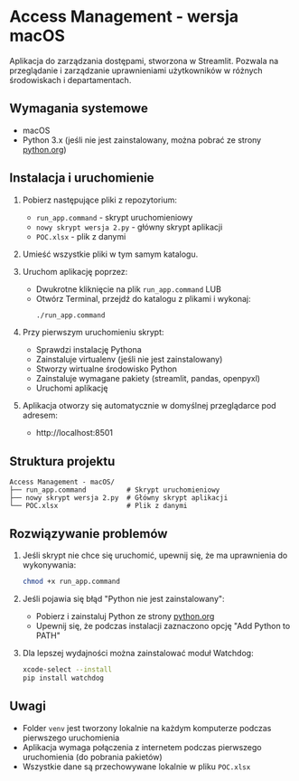 # Access Management - wersja macOS

Aplikacja do zarządzania dostępami, stworzona w Streamlit. Pozwala na przeglądanie i zarządzanie uprawnieniami użytkowników w różnych środowiskach i departamentach.

## Wymagania systemowe

- macOS
- Python 3.x (jeśli nie jest zainstalowany, można pobrać ze strony [python.org](https://www.python.org/downloads/))

## Instalacja i uruchomienie

1. Pobierz następujące pliki z repozytorium:
   - `run_app.command` - skrypt uruchomieniowy
   - `nowy skrypt wersja 2.py` - główny skrypt aplikacji
   - `POC.xlsx` - plik z danymi

2. Umieść wszystkie pliki w tym samym katalogu.

3. Uruchom aplikację poprzez:
   - Dwukrotne kliknięcie na plik `run_app.command`
   LUB
   - Otwórz Terminal, przejdź do katalogu z plikami i wykonaj:
     ```bash
     ./run_app.command
     ```

4. Przy pierwszym uruchomieniu skrypt:
   - Sprawdzi instalację Pythona
   - Zainstaluje virtualenv (jeśli nie jest zainstalowany)
   - Stworzy wirtualne środowisko Python
   - Zainstaluje wymagane pakiety (streamlit, pandas, openpyxl)
   - Uruchomi aplikację

5. Aplikacja otworzy się automatycznie w domyślnej przeglądarce pod adresem:
   - http://localhost:8501

## Struktura projektu

```
Access Management - macOS/
├── run_app.command          # Skrypt uruchomieniowy
├── nowy skrypt wersja 2.py  # Główny skrypt aplikacji
└── POC.xlsx                 # Plik z danymi
```

## Rozwiązywanie problemów

1. Jeśli skrypt nie chce się uruchomić, upewnij się, że ma uprawnienia do wykonywania:
   ```bash
   chmod +x run_app.command
   ```

2. Jeśli pojawia się błąd "Python nie jest zainstalowany":
   - Pobierz i zainstaluj Python ze strony [python.org](https://www.python.org/downloads/)
   - Upewnij się, że podczas instalacji zaznaczono opcję "Add Python to PATH"

3. Dla lepszej wydajności można zainstalować moduł Watchdog:
   ```bash
   xcode-select --install
   pip install watchdog
   ```

## Uwagi

- Folder `venv` jest tworzony lokalnie na każdym komputerze podczas pierwszego uruchomienia
- Aplikacja wymaga połączenia z internetem podczas pierwszego uruchomienia (do pobrania pakietów)
- Wszystkie dane są przechowywane lokalnie w pliku `POC.xlsx` 